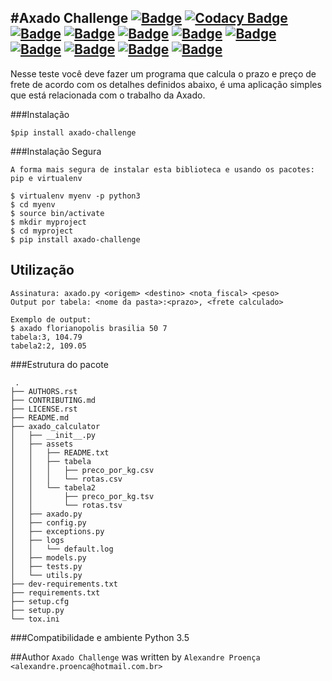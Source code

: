 #Axado Challenge
[![Badge](https://travis-ci.org/AlexandreProenca/axado-challenge.svg?branch=master)](https://travis-ci.org/AlexandreProenca/axado-challenge "Travis CI")
[![Codacy Badge](https://api.codacy.com/project/badge/Grade/e0c035692b134da6a06662397f85de7f)](https://www.codacy.com/app/linuxloco/axado-challenge?utm_source=github.com&amp;utm_medium=referral&amp;utm_content=AlexandreProenca/axado-challenge&amp;utm_campaign=Badge_Grade)
[![Badge](https://img.shields.io/pypi/v/axado-challenge.svg)](https://pypi.python.org/pypi/axado-challenge "Pypi")
[![Badge](https://img.shields.io/pypi/dd/axado-challenge.svg)](https://pypi.python.org/pypi/axado-challenge "Pypi")
[![Badge](https://img.shields.io/pypi/pyversions/axado-challenge.svg)](https://pypi.python.org/pypi/axado-challenge "Pypi")
[![Badge](https://img.shields.io/pypi/l/axado-challenge.svg)](https://pypi.python.org/pypi/axado-challenge "Pypi")
[![Badge](https://img.shields.io/pypi/wheel/axado-challenge.svg)](https://pypi.python.org/pypi/axado-challenge "Pypi")
[![Badge](https://img.shields.io/pypi/format/axado-challenge.svg)](https://pypi.python.org/pypi/axado-challenge "Pypi")
[![Badge](https://img.shields.io/pypi/implementation/axado-challenge.svg)](https://pypi.python.org/pypi/axado-challenge "Pypi")
[![Badge](https://img.shields.io/pypi/status/axado-challenge.svg)](https://pypi.python.org/pypi/axado-challenge "Pypi")
[![Badge](https://img.shields.io/badge/portugues--brasil-ok-green.svg)](https://img.shields.io/badge/portugues--brasil-ok-green.svg "Livechat")
-----------

Nesse teste você deve fazer um programa que calcula o prazo e preço de frete
de acordo com os detalhes definidos abaixo, é uma aplicação simples que está relacionada
com o trabalho da Axado.

###Instalação

`$pip install axado-challenge`

###Instalação Segura

    A forma mais segura de instalar esta biblioteca e usando os pacotes: pip e virtualenv

    $ virtualenv myenv -p python3
    $ cd myenv
    $ source bin/activate
    $ mkdir myproject
    $ cd myproject
    $ pip install axado-challenge

Utilização
----------
    Assinatura​: axado.py <origem> <destino> <nota_fiscal> <peso>
    Output por tabela: ​<nome da pasta>:<prazo>, <frete calculado>

    Exemplo de output:
    $ axado florianopolis brasilia 50 7
    tabela:3, 104.79
    tabela2:2, 109.05



###Estrutura do pacote

     .
    ├── AUTHORS.rst
    ├── CONTRIBUTING.md
    ├── LICENSE.rst
    ├── README.md
    ├── axado_calculator
    │   ├── __init__.py
    │   ├── assets
    │   │   ├── README.txt
    │   │   ├── tabela
    │   │   │   ├── preco_por_kg.csv
    │   │   │   └── rotas.csv
    │   │   └── tabela2
    │   │       ├── preco_por_kg.tsv
    │   │       └── rotas.tsv
    │   ├── axado.py
    │   ├── config.py
    │   ├── exceptions.py
    │   ├── logs
    │   │   └── default.log
    │   ├── models.py
    │   ├── tests.py
    │   └── utils.py
    ├── dev-requirements.txt
    ├── requirements.txt
    ├── setup.cfg
    ├── setup.py
    └── tox.ini




###Compatibilidade e ambiente
    Python 3.5


##Author
`Axado Challenge` was written by `Alexandre Proença <alexandre.proenca@hotmail.com.br>`
